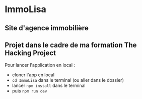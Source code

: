 # ImmoLisa

## Site d'agence immobilière
## Projet dans le cadre de ma formation The Hacking Project

Pour lancer l'application en local :
- cloner l'app en local
- `cd ImmoLisa` dans le terminal (ou aller dans le dossier)
- lancer `npm install` dans le terminal
- puis `npm run dev`